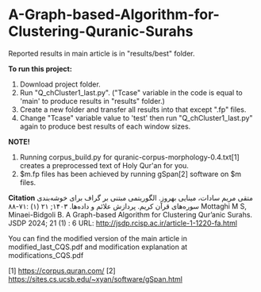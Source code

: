 # A-Graph-based-Algorithm-for-Clustering-Quranic-Surahs

Reported results in main article is in "results/best" folder.

**To run this project:**
1. Download  project folder.
2. Run "Q_chCluster1_last.py". ("Tcase" variable in the code is equal to 'main' to produce results in "results" folder.)
3. Create a new folder and transfer all results into that except ".fp" files.
4. Change "Tcase" variable value to 'test' then run "Q_chCluster1_last.py" again to produce best results of each window sizes.


**NOTE!**
1. Running corpus_build.py for quranic-corpus-morphology-0.4.txt[1] creates a preprocessed text of Holy Qur'an for you.
2. $m.fp files has been achieved by running gSpan[2] software on $m files.

**Citation**
متقی مریم سادات، مینایی بهروز. الگوریتمی مبتنی بر گراف برای خوشه‌بندی سوره‌های قرآن کریم. پردازش علائم و داده‌ها. ۱۴۰۳; ۲۱ (۱) :۷۱-۸۸
Mottaghi M S, Minaei-Bidgoli B. A Graph-based Algorithm for Clustering Qur’anic Surahs. JSDP 2024; 21 (1) : 6
URL: http://jsdp.rcisp.ac.ir/article-1-1220-fa.html

You can find the modified version of the main article in modified_last_CQS.pdf and modification explanation at modifications_CQS.pdf





[1] https://corpus.quran.com/
[2] https://sites.cs.ucsb.edu/~xyan/software/gSpan.html

   

